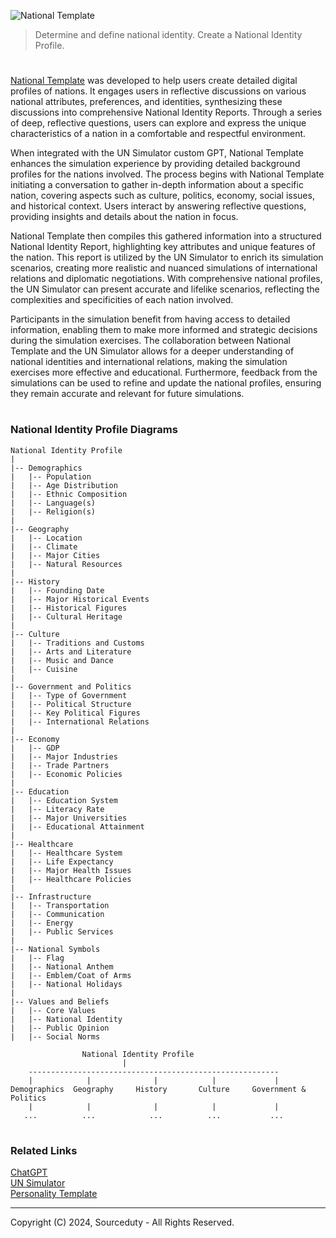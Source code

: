 ![National Template](https://github.com/user-attachments/assets/44002753-5cd6-4635-bf4e-2db0d96ab324)

> Determine and define national identity. Create a National Identity Profile.

# 

[National Template](https://chatgpt.com/g/g-GlHdNPoL1-national-template) was developed to help users create detailed digital profiles of nations. It engages users in reflective discussions on various national attributes, preferences, and identities, synthesizing these discussions into comprehensive National Identity Reports. Through a series of deep, reflective questions, users can explore and express the unique characteristics of a nation in a comfortable and respectful environment.

When integrated with the UN Simulator custom GPT, National Template enhances the simulation experience by providing detailed background profiles for the nations involved. The process begins with National Template initiating a conversation to gather in-depth information about a specific nation, covering aspects such as culture, politics, economy, social issues, and historical context. Users interact by answering reflective questions, providing insights and details about the nation in focus.

National Template then compiles this gathered information into a structured National Identity Report, highlighting key attributes and unique features of the nation. This report is utilized by the UN Simulator to enrich its simulation scenarios, creating more realistic and nuanced simulations of international relations and diplomatic negotiations. With comprehensive national profiles, the UN Simulator can present accurate and lifelike scenarios, reflecting the complexities and specificities of each nation involved.

Participants in the simulation benefit from having access to detailed information, enabling them to make more informed and strategic decisions during the simulation exercises. The collaboration between National Template and the UN Simulator allows for a deeper understanding of national identities and international relations, making the simulation exercises more effective and educational. Furthermore, feedback from the simulations can be used to refine and update the national profiles, ensuring they remain accurate and relevant for future simulations.

#
### National Identity Profile Diagrams

```
National Identity Profile
|
|-- Demographics
|   |-- Population
|   |-- Age Distribution
|   |-- Ethnic Composition
|   |-- Language(s)
|   |-- Religion(s)
|
|-- Geography
|   |-- Location
|   |-- Climate
|   |-- Major Cities
|   |-- Natural Resources
|
|-- History
|   |-- Founding Date
|   |-- Major Historical Events
|   |-- Historical Figures
|   |-- Cultural Heritage
|
|-- Culture
|   |-- Traditions and Customs
|   |-- Arts and Literature
|   |-- Music and Dance
|   |-- Cuisine
|
|-- Government and Politics
|   |-- Type of Government
|   |-- Political Structure
|   |-- Key Political Figures
|   |-- International Relations
|
|-- Economy
|   |-- GDP
|   |-- Major Industries
|   |-- Trade Partners
|   |-- Economic Policies
|
|-- Education
|   |-- Education System
|   |-- Literacy Rate
|   |-- Major Universities
|   |-- Educational Attainment
|
|-- Healthcare
|   |-- Healthcare System
|   |-- Life Expectancy
|   |-- Major Health Issues
|   |-- Healthcare Policies
|
|-- Infrastructure
|   |-- Transportation
|   |-- Communication
|   |-- Energy
|   |-- Public Services
|
|-- National Symbols
|   |-- Flag
|   |-- National Anthem
|   |-- Emblem/Coat of Arms
|   |-- National Holidays
|
|-- Values and Beliefs
|   |-- Core Values
|   |-- National Identity
|   |-- Public Opinion
|   |-- Social Norms
```

```
                National Identity Profile
                         |
    --------------------------------------------------------
    |            |              |            |             |
Demographics  Geography     History       Culture     Government & Politics
    |            |              |            |             |
   ...          ...            ...          ...           ...

```

#
### Related Links

[ChatGPT](https://github.com/sourceduty/ChatGPT)
<br>
[UN Simulator](https://github.com/sourceduty/UN_Simulator)
<br>
[Personality Template](https://github.com/sourceduty/Personality_Template)

***
Copyright (C) 2024, Sourceduty - All Rights Reserved.
